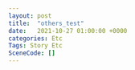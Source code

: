 ```yaml
---
layout: post
title:  "others_test"
date:   2021-10-27 01:00:00 +0000
categories: Etc
Tags: Story Etc
SceneCode: []
---
```

